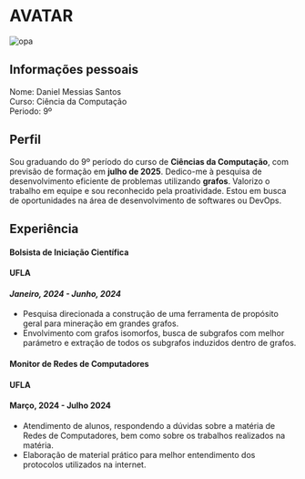 # AVATAR
![opa](https://e7.pngegg.com/pngimages/428/798/png-clipart-link-the-legend-of-zelda-the-wind-waker-cartoon-the-legend-of-zelda-smiley-fictional-character-thumbnail.png)

## Informações pessoais
Nome: Daniel Messias Santos </br>
Curso: Ciência da Computação </br>
Periodo: 9º </br>

## Perfil
Sou graduando do 9º período do curso de __Ciências da Computação__, com previsão de formação em __julho de 2025__. Dedico-me à pesquisa de desenvolvimento eficiente de problemas utilizando __grafos__. Valorizo o trabalho em equipe e sou reconhecido pela proatividade. Estou em busca de oportunidades na área de desenvolvimento de softwares ou DevOps.

## Experiência
#### __Bolsista de Iniciação Científica__
#### UFLA
#### _Janeiro, 2024 - Junho, 2024_
- Pesquisa direcionada a construção de uma ferramenta de propósito geral para mineração em grandes grafos.
- Envolvimento com grafos isomorfos, busca de subgrafos com melhor parámetro e extração de todos os subgrafos induzidos dentro de grafos.

#### __Monitor de Redes de Computadores__
#### UFLA
#### Março, 2024 - Julho 2024
- Atendimento de alunos, respondendo a dúvidas sobre a matéria de Redes de Computadores, bem como sobre os trabalhos realizados na matéria.
- Elaboração de material prático para melhor entendimento dos protocolos utilizados na internet.
